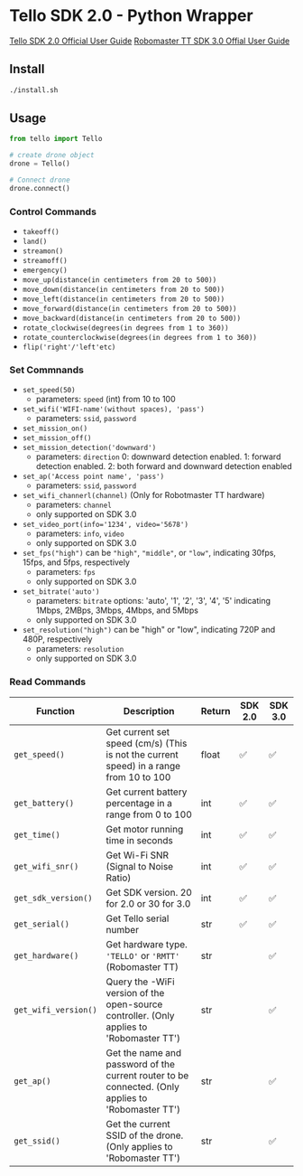 # Tello SDK 2.0 - Python Wrapper

[Tello SDK 2.0 Official User Guide](https://dl-cdn.ryzerobotics.com/downloads/Tello/Tello%20SDK%202.0%20User%20Guide.pdf)
[Robomaster TT SDK 3.0 Offial User Guide](https://dl.djicdn.com/downloads/RoboMaster+TT/Tello_SDK_3.0_User_Guide_en.pdf)

## Install

```bash
./install.sh
```

## Usage

```python
from tello import Tello

# create drone object
drone = Tello()

# Connect drone
drone.connect()
```

### Control Commands

- `takeoff()`
- `land()`
- `streamon()`
- `streamoff()`
- `emergency()`
- `move_up(distance(in centimeters from 20 to 500))`
- `move_down(distance(in centimeters from 20 to 500))`
- `move_left(distance(in centimeters from 20 to 500))`
- `move_forward(distance(in centimeters from 20 to 500))`
- `move_backward(distance(in centimeters from 20 to 500))`
- `rotate_clockwise(degrees(in degrees from 1 to 360))`
- `rotate_counterclockwise(degrees(in degrees from 1 to 360))`
- `flip('right'/'left'etc)`

### Set Commnands

- `set_speed(50)`
    - parameters: `speed` (int) from 10 to 100
- `set_wifi('WIFI-name'(without spaces), 'pass')`
    - parameters: `ssid`, `password`
- `set_mission_on()`
- `set_mission_off()`
- `set_mission_detection('downward')`
    - parameters: `direction` 0: downward detection enabled. 1: forward detection enabled. 2: both forward and downward detection enabled
- `set_ap('Access point name', 'pass')`
    - parameters: `ssid`, `password`
- `set_wifi_channerl(channel)` (Only for Robotmaster TT hardware)
    - parameters: `channel`
    - only supported on SDK 3.0
- `set_video_port(info='1234', video='5678')`
    - parameters: `info`, `video`
    - only supported on SDK 3.0
- `set_fps("high")` can be `"high"`, `"middle"`, or `"low"`, indicating 30fps, 15fps, and 5fps, respectively
    - parameters: `fps`
    - only supported on SDK 3.0
- `set_bitrate('auto')`
    - parameters: `bitrate` options: 'auto', '1', '2', '3', '4', '5' indicating 1Mbps, 2MBps, 3Mbps, 4Mbps, and 5Mbps
    - only supported on SDK 3.0
- `set_resolution("high")` can be "high" or "low", indicating 720P and 480P, respectively
    - parameters: `resolution`
    - only supported on SDK 3.0

### Read Commands

| Function             | Description                                                                                        | Return | SDK 2.0 | SDK 3.0 |
| -------------------- | -------------------------------------------------------------------------------------------------- | ------ | ------- | ------- |
| `get_speed()`        | Get current set speed (cm/s) (This is not the current speed) in a range from 10 to 100             | float  | ✅      | ✅      |
| `get_battery()`      | Get current battery percentage in a range from 0 to 100                                            | int    | ✅      | ✅      |
| `get_time()`         | Get motor running time in seconds                                                                  | int    | ✅      | ✅      |
| `get_wifi_snr()`     | Get Wi-Fi SNR (Signal to Noise Ratio)                                                              | int    | ✅      | ✅      |
| `get_sdk_version()`  | Get SDK version. 20 for 2.0 or 30 for 3.0                                                          | int    | ✅      | ✅      |
| `get_serial()`       | Get Tello serial number                                                                            | str    | ✅      | ✅      |
| `get_hardware()`     | Get hardware type. `'TELLO'` or `'RMTT'` (Robomaster TT)                                           | str    |         | ✅      |
| `get_wifi_version()` | Query the -WiFi version of the open-source controller. (Only applies to 'Robomaster TT')           | str    |         | ✅      |
| `get_ap()`           | Get the name and password of the current router to be connected. (Only applies to 'Robomaster TT') | str    |         | ✅      |
| `get_ssid()`         | Get the current SSID of the drone. (Only applies to 'Robomaster TT')                               | str    |         | ✅      |
